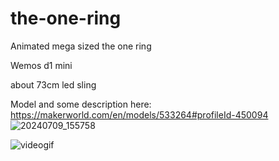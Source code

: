 # the-one-ring
Animated mega sized the one ring

Wemos d1 mini

about 73cm led sling

Model and some description here: 
https://makerworld.com/en/models/533264#profileId-450094
![20240709_155758](https://github.com/christoferjh/the-one-ring/assets/18284010/37c7ac63-a2a1-4108-9773-2521c9170fe5)

![videogif](https://github.com/christoferjh/the-one-ring/assets/18284010/7ed53931-c33e-40bb-ad04-8495456a0548)
